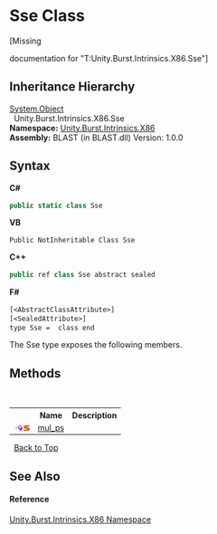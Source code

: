 # Sse Class
 

\[Missing <summary> documentation for "T:Unity.Burst.Intrinsics.X86.Sse"\]


## Inheritance Hierarchy
<a href="https://docs.microsoft.com/dotnet/api/system.object" target="_blank" rel="noopener noreferrer">System.Object</a><br />&nbsp;&nbsp;Unity.Burst.Intrinsics.X86.Sse<br />
**Namespace:**&nbsp;<a href="9f5b8006-2c37-41b0-e4a7-879e2dce2cfd.md">Unity.Burst.Intrinsics.X86</a><br />**Assembly:**&nbsp;BLAST (in BLAST.dll) Version: 1.0.0

## Syntax

**C#**<br />
``` C#
public static class Sse
```

**VB**<br />
``` VB
Public NotInheritable Class Sse
```

**C++**<br />
``` C++
public ref class Sse abstract sealed
```

**F#**<br />
``` F#
[<AbstractClassAttribute>]
[<SealedAttribute>]
type Sse =  class end
```

The Sse type exposes the following members.


## Methods
&nbsp;<table><tr><th></th><th>Name</th><th>Description</th></tr><tr><td>![Public method](media/pubmethod.gif "Public method")![Static member](media/static.gif "Static member")</td><td><a href="5aa0b264-ae5d-6b0c-ff00-0909238df54b.md">mul_ps</a></td><td /></tr></table>&nbsp;
<a href="#sse-class">Back to Top</a>

## See Also


#### Reference
<a href="9f5b8006-2c37-41b0-e4a7-879e2dce2cfd.md">Unity.Burst.Intrinsics.X86 Namespace</a><br />
